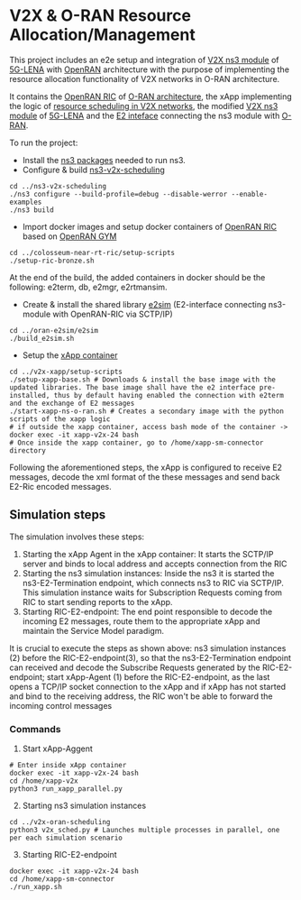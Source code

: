 # V2X & O-RAN Resource Allocation/Management 
This project includes an e2e setup and integration of [V2X ns3 module](https://5g-lena.cttc.es/blog/23/) of [5G-LENA](https://5g-lena.cttc.es/) with [OpenRAN](https://openrangym.com/) architecture with the purpose of implementing the resource allocation functionality of V2X networks in O-RAN architecture.

It contains the [OpenRAN RIC](https://github.com/fgjeci/colosseum-near-rt-ric) of [O-RAN architecture](https://openrangym.com/), the xApp implementing the logic of [resource scheduling in V2X networks](https://github.com/fgjeci/v2x-xapp), the modified [V2X ns3 module](https://github.com/fgjeci/ns3-v2x-scheduling) of [5G-LENA](https://5g-lena.cttc.es/blog/23/) and the [E2 inteface](https://github.com/fgjeci/oran-e2sim) connecting the ns3 module with [O-RAN](https://www.o-ran.org/).

To run the project:
- Install the [ns3 packages](https://www.nsnam.org/wiki/Installation) needed to run ns3. 
- Configure & build [ns3-v2x-scheduling](https://github.com/fgjeci/ns3-v2x-scheduling)
```
cd ../ns3-v2x-scheduling
./ns3 configure --build-profile=debug --disable-werror --enable-examples
./ns3 build
```
- Import docker images and setup docker containers of [OpenRAN RIC](https://github.com/fgjeci/colosseum-near-rt-ric) based on [OpenRAN GYM](https://openrangym.com/tutorials/ns-o-ran)
```
cd ../colosseum-near-rt-ric/setup-scripts
./setup-ric-bronze.sh
```

At the end of the build, the added containers in docker should be the following: e2term, db, e2mgr, e2rtmansim.

- Create & install the shared library [e2sim](https://github.com/fgjeci/oran-e2sim) (E2-interface connecting ns3-module with OpenRAN-RIC via SCTP/IP)
```
cd ../oran-e2sim/e2sim
./build_e2sim.sh
```
- Setup the [xApp container](https://github.com/fgjeci/v2x-xapp)
```
cd ../v2x-xapp/setup-scripts
./setup-xapp-base.sh # Downloads & install the base image with the updated libraries. The base image shall have the e2 interface pre-installed, thus by default having enabled the connection with e2term and the exchange of E2 messages
./start-xapp-ns-o-ran.sh # Creates a secondary image with the python scripts of the xapp logic
# if outside the xapp container, access bash mode of the container -> docker exec -it xapp-v2x-24 bash
# Once inside the xapp container, go to /home/xapp-sm-connector directory
```
Following the aforementioned steps, the xApp is configured to receive E2 messages, decode the xml format of the these messages and send back E2-Ric encoded messages.

## Simulation steps
The simulation involves these steps:
1. Starting the xApp Agent in the xApp container: It starts the SCTP/IP server and binds to local address and accepts connection from the RIC
2. Starting the ns3 simulation instances: Inside the ns3 it is started the ns3-E2-Termination endpoint, which connects ns3 to RIC via SCTP/IP. This simulation instance waits for Subscription Requests coming from RIC to start sending reports to the xApp.
3. Starting RIC-E2-endpoint: The end point responsible to decode the incoming E2 messages, route them to the appropriate xApp and maintain the Service Model paradigm.

It is crucial to execute the steps as shown above: ns3 simulation instances (2) before the RIC-E2-endpoint(3), so that the ns3-E2-Termination endpoint can received and decode the Subscribe Requests generated by the RIC-E2-endpoint; start xApp-Agent (1) before the RIC-E2-endpoint, as the last opens a TCP/IP socket connection to the xApp and if xApp has not started and bind to the receiving address, the RIC won't be able to forward the incoming control messages

### Commands
1. Start xApp-Aggent
```
# Enter inside xApp container
docker exec -it xapp-v2x-24 bash
cd /home/xapp-v2x
python3 run_xapp_parallel.py
```
2. Starting ns3 simulation instances
```
cd ../v2x-oran-scheduling
python3 v2x_sched.py # Launches multiple processes in parallel, one per each simulation scenario
```
3. Starting RIC-E2-endpoint
```
docker exec -it xapp-v2x-24 bash
cd /home/xapp-sm-connector
./run_xapp.sh
```

